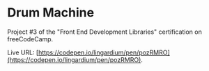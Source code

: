 # Drum Machine

Project #3 of the "Front End Development Libraries" certification on freeCodeCamp.

Live URL: [https://codepen.io/lingardium/pen/pozRMRO](https://codepen.io/lingardium/pen/pozRMRO).
